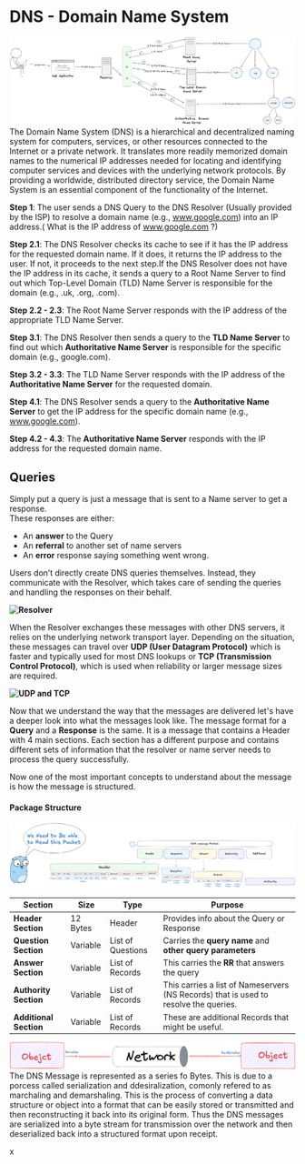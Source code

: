 # DNS - Domain Name System 
**![DNS](./dns/images/DNS_Overview.png)**
The Domain Name System (DNS) is a hierarchical and decentralized naming system for computers, services, or other resources connected to the Internet or a private network. It translates more readily memorized domain names to the numerical IP addresses needed for locating and identifying computer services and devices with the underlying network protocols. By providing a worldwide, distributed directory service, the Domain Name System is an essential component of the functionality of the Internet.

**Step 1**: The user sends a DNS Query to the DNS Resolver (Usually provided by the ISP) to resolve a domain name (e.g., www.google.com) into an IP address.( What is the IP address of www.google.com ?)

**Step 2.1**: The DNS Resolver checks its cache to see if it has the IP address for the requested domain name. If it does, it returns the IP address to the user. If not, it proceeds to the next step.If the DNS Resolver does not have the IP address in its cache, it sends a query to a Root Name Server to find out which Top-Level Domain (TLD) Name Server is responsible for the domain (e.g., .uk, .org, .com).

**Step 2.2 - 2.3**: The Root Name Server responds with the IP address of the appropriate TLD Name Server.

**Step 3.1**: The DNS Resolver then sends a query to the **TLD Name Server** to find out which **Authoritative Name Server** is responsible for the specific domain (e.g., google.com).

**Step 3.2 - 3.3**: The TLD Name Server responds with the IP address of the **Authoritative Name Server** for the requested domain.

**Step 4.1**: The DNS Resolver sends a query to the **Authoritative Name Server** to get the IP address for the specific domain name (e.g., www.google.com).

**Step 4.2 - 4.3**: The **Authoritative Name Server** responds with the IP address for the requested domain name.


## Queries

Simply put a query is just a message that is sent to a Name server  to get a response.   
These responses are either: 

* An **answer** to the Query   
* An **referral** to another set of name servers   
* An **error** response saying something went wrong.

Users don’t directly create DNS queries themselves. Instead, they communicate with the Resolver, which takes care of sending the queries and handling the responses on their behalf.
    
**![Resolver](./dns/images/Resolver.png)**

When the Resolver exchanges these messages with other DNS servers, it relies on the underlying network transport layer. Depending on the situation, these messages can travel over **UDP (User Datagram Protocol)** which is faster and typically used for most DNS lookups or **TCP (Transmission Control Protocol)**, which is used when reliability or larger message sizes are required.

**![UDP and TCP](./dns/images/Transport_Layer.png)**

Now that we understand the way that the messages are delivered let's have a deeper look into what the messages look like. The message format for a **Query** and a **Response** is the same. It is a message that contains a Header with 4 main sections. Each section has a different purpose and contains different sets of information that the resolver or name server needs to process the query successfully.

Now one of the most important concepts to understand about the message is how the message is structured.

#### Package Structure
**![Package](./dns/images/Package_Structure.png)**

| Section  | Size | Type | Purpose |
| ----- | ----- | ----- | ----- |
| **Header Section** | 12 Bytes | Header | Provides info about the Query or Response |
| **Question Section** | Variable | List of Questions | Carries the **query** **name** and **other** **query** **parameters** |
| **Answer Section** | Variable | List of Records | This carries the **RR** that answers the query |
| **Authority Section** | Variable | List of Records | This carries a list of Nameservers (NS Records) that is used to resolve the queries. |
| **Additional Section** | Variable | List of Records | These are additional Records that might be useful. |

**![Serialization](./dns/images/Serialization.png)**
The DNS Message is represented as a series fo Bytes. This is due to a porcess called serialization and ddesiralization, comonly refered to as marchaling and demarshaling. This is the process of converting a data structure or object into a format that can be easily stored or transmitted and then reconstructing it back into its original form. Thus the DNS messages are serialized into a byte stream for transmission over the network and then deserialized back into a structured format upon receipt.

x